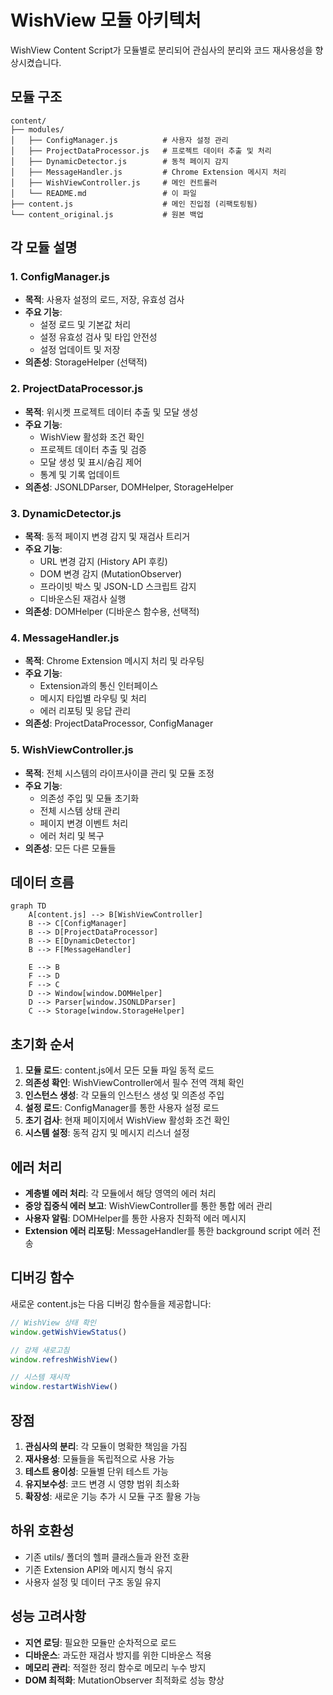 # WishView 모듈 아키텍처

WishView Content Script가 모듈별로 분리되어 관심사의 분리와 코드 재사용성을 향상시켰습니다.

## 모듈 구조

```dir
content/
├── modules/
│   ├── ConfigManager.js          # 사용자 설정 관리
│   ├── ProjectDataProcessor.js   # 프로젝트 데이터 추출 및 처리
│   ├── DynamicDetector.js        # 동적 페이지 감지
│   ├── MessageHandler.js         # Chrome Extension 메시지 처리
│   ├── WishViewController.js     # 메인 컨트롤러
│   └── README.md                 # 이 파일
├── content.js                    # 메인 진입점 (리팩토링됨)
└── content_original.js           # 원본 백업
```

## 각 모듈 설명

### 1. ConfigManager.js

- **목적**: 사용자 설정의 로드, 저장, 유효성 검사
- **주요 기능**:
  - 설정 로드 및 기본값 처리
  - 설정 유효성 검사 및 타입 안전성
  - 설정 업데이트 및 저장
- **의존성**: StorageHelper (선택적)

### 2. ProjectDataProcessor.js

- **목적**: 위시켓 프로젝트 데이터 추출 및 모달 생성
- **주요 기능**:
  - WishView 활성화 조건 확인
  - 프로젝트 데이터 추출 및 검증
  - 모달 생성 및 표시/숨김 제어
  - 통계 및 기록 업데이트
- **의존성**: JSONLDParser, DOMHelper, StorageHelper

### 3. DynamicDetector.js

- **목적**: 동적 페이지 변경 감지 및 재검사 트리거
- **주요 기능**:
  - URL 변경 감지 (History API 후킹)
  - DOM 변경 감지 (MutationObserver)
  - 프라이빗 박스 및 JSON-LD 스크립트 감지
  - 디바운스된 재검사 실행
- **의존성**: DOMHelper (디바운스 함수용, 선택적)

### 4. MessageHandler.js

- **목적**: Chrome Extension 메시지 처리 및 라우팅
- **주요 기능**:
  - Extension과의 통신 인터페이스
  - 메시지 타입별 라우팅 및 처리
  - 에러 리포팅 및 응답 관리
- **의존성**: ProjectDataProcessor, ConfigManager

### 5. WishViewController.js

- **목적**: 전체 시스템의 라이프사이클 관리 및 모듈 조정
- **주요 기능**:
  - 의존성 주입 및 모듈 초기화
  - 전체 시스템 상태 관리
  - 페이지 변경 이벤트 처리
  - 에러 처리 및 복구
- **의존성**: 모든 다른 모듈들

## 데이터 흐름

```mermaid
graph TD
    A[content.js] --> B[WishViewController]
    B --> C[ConfigManager]
    B --> D[ProjectDataProcessor]
    B --> E[DynamicDetector]
    B --> F[MessageHandler]

    E --> B
    F --> D
    F --> C
    D --> Window[window.DOMHelper]
    D --> Parser[window.JSONLDParser]
    C --> Storage[window.StorageHelper]
```

## 초기화 순서

1. **모듈 로드**: content.js에서 모든 모듈 파일 동적 로드
2. **의존성 확인**: WishViewController에서 필수 전역 객체 확인
3. **인스턴스 생성**: 각 모듈의 인스턴스 생성 및 의존성 주입
4. **설정 로드**: ConfigManager를 통한 사용자 설정 로드
5. **초기 검사**: 현재 페이지에서 WishView 활성화 조건 확인
6. **시스템 설정**: 동적 감지 및 메시지 리스너 설정

## 에러 처리

- **계층별 에러 처리**: 각 모듈에서 해당 영역의 에러 처리
- **중앙 집중식 에러 보고**: WishViewController를 통한 통합 에러 관리
- **사용자 알림**: DOMHelper를 통한 사용자 친화적 에러 메시지
- **Extension 에러 리포팅**: MessageHandler를 통한 background script 에러 전송

## 디버깅 함수

새로운 content.js는 다음 디버깅 함수들을 제공합니다:

```javascript
// WishView 상태 확인
window.getWishViewStatus()

// 강제 새로고침
window.refreshWishView()

// 시스템 재시작
window.restartWishView()
```

## 장점

1. **관심사의 분리**: 각 모듈이 명확한 책임을 가짐
2. **재사용성**: 모듈들을 독립적으로 사용 가능
3. **테스트 용이성**: 모듈별 단위 테스트 가능
4. **유지보수성**: 코드 변경 시 영향 범위 최소화
5. **확장성**: 새로운 기능 추가 시 모듈 구조 활용 가능

## 하위 호환성

- 기존 utils/ 폴더의 헬퍼 클래스들과 완전 호환
- 기존 Extension API와 메시지 형식 유지
- 사용자 설정 및 데이터 구조 동일 유지

## 성능 고려사항

- **지연 로딩**: 필요한 모듈만 순차적으로 로드
- **디바운스**: 과도한 재검사 방지를 위한 디바운스 적용
- **메모리 관리**: 적절한 정리 함수로 메모리 누수 방지
- **DOM 최적화**: MutationObserver 최적화로 성능 향상

